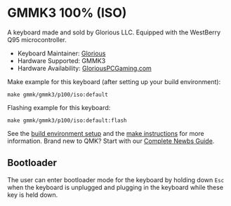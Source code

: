 # GMMK3 100% (ISO)

A keyboard made and sold by Glorious LLC. Equipped with the WestBerry Q95 microcontroller.

* Keyboard Maintainer: [Glorious](TBD)
* Hardware Supported: GMMK3
* Hardware Availability: [GloriousPCGaming.com](https://www.pcgamingrace.com)

Make example for this keyboard (after setting up your build environment):

    make gmmk/gmmk3/p100/iso:default

Flashing example for this keyboard:

    make gmmk/gmmk3/p100/iso:default:flash

See the [build environment setup](https://docs.qmk.fm/#/getting_started_build_tools) and the [make instructions](https://docs.qmk.fm/#/getting_started_make_guide) for more information. Brand new to QMK? Start with our [Complete Newbs Guide](https://docs.qmk.fm/#/newbs).

## Bootloader

The user can enter bootloader mode for the keyboard by holding down `Esc` when the keyboard is unplugged and plugging in the keyboard while these key is held down.
